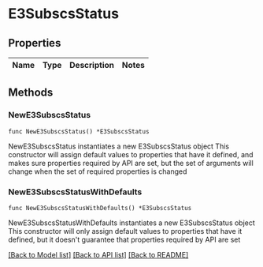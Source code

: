 # E3SubscsStatus

## Properties

Name | Type | Description | Notes
------------ | ------------- | ------------- | -------------

## Methods

### NewE3SubscsStatus

`func NewE3SubscsStatus() *E3SubscsStatus`

NewE3SubscsStatus instantiates a new E3SubscsStatus object
This constructor will assign default values to properties that have it defined,
and makes sure properties required by API are set, but the set of arguments
will change when the set of required properties is changed

### NewE3SubscsStatusWithDefaults

`func NewE3SubscsStatusWithDefaults() *E3SubscsStatus`

NewE3SubscsStatusWithDefaults instantiates a new E3SubscsStatus object
This constructor will only assign default values to properties that have it defined,
but it doesn't guarantee that properties required by API are set


[[Back to Model list]](../README.md#documentation-for-models) [[Back to API list]](../README.md#documentation-for-api-endpoints) [[Back to README]](../README.md)



